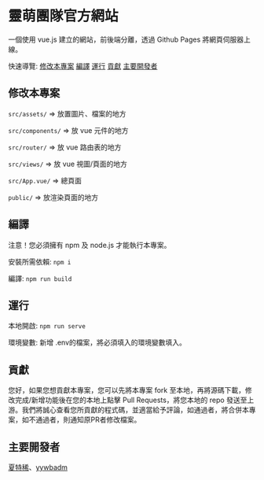 # 靈萌團隊官方網站
一個使用 vue.js 建立的網站，前後端分離，透過 Github Pages 將網頁伺服器上線。

快速導覽: [修改本專案](#修改本專案) [編譯](#編譯) [運行](#運行) [貢獻](#貢獻) [主要開發者](#主要開發者)

## 修改本專案
```src/assets/``` => 放置圖片、檔案的地方

```src/components/``` => 放 vue 元件的地方

```src/router/``` => 放 vue 路由表的地方

```src/views/``` => 放 vue 視圖/頁面的地方

```src/App.vue/``` => 總頁面

```public/``` => 放渲染頁面的地方

## 編譯

注意！您必須擁有 npm 及  node.js 才能執行本專案。

安裝所需依賴: ```npm i```

編譯: ```npm run build```

## 運行
本地開啟: ```npm run serve```

環境變數: 新增 .env的檔案，將必須填入的環境變數填入。

## 貢獻
您好，如果您想貢獻本專案，您可以先將本專案 fork 至本地，再將源碼下載，修改完成/新增功能後在您的本地上點擊 Pull Requests，將您本地的 repo 發送至上游。我們將誠心查看您所貢獻的程式碼，並適當給予評論，如通過者，將合併本專案，如不通過者，則通知原PR者修改檔案。

## 主要開發者

[夏特稀](https://github.com/mmm25002500)、[yywbadm](https://github.com/yywbadm)